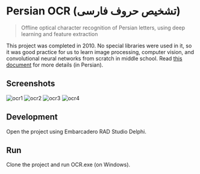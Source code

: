 # Persian OCR (تشخیص حروف فارسی)
> Offline optical character recognition of Persian letters, using deep learning and feature extraction

This project was completed in 2010. No special libraries were used in it, so it was good practice for us to learn image processing, computer vision, and convolutional neural networks from scratch in middle school.
Read [this document](https://github.com/Erfaniaa/Persian-OCR/blob/master/Persian-OCR.pdf) for more details (in Persian).

## Screenshots

![ocr1](https://user-images.githubusercontent.com/7780269/46572355-46332d00-c991-11e8-8f00-8296636efc1d.JPG)
![ocr2](https://user-images.githubusercontent.com/7780269/46572356-46332d00-c991-11e8-9c89-8bbc7b9e2dd7.JPG)
![ocr3](https://user-images.githubusercontent.com/7780269/46572357-46332d00-c991-11e8-8f3f-8b8fe971f5ed.JPG)
![ocr4](https://user-images.githubusercontent.com/7780269/46572358-46cbc380-c991-11e8-9833-b884f4374901.JPG)

## Development

Open the project using Embarcadero RAD Studio Delphi.

## Run

Clone the project and run OCR.exe (on Windows).
